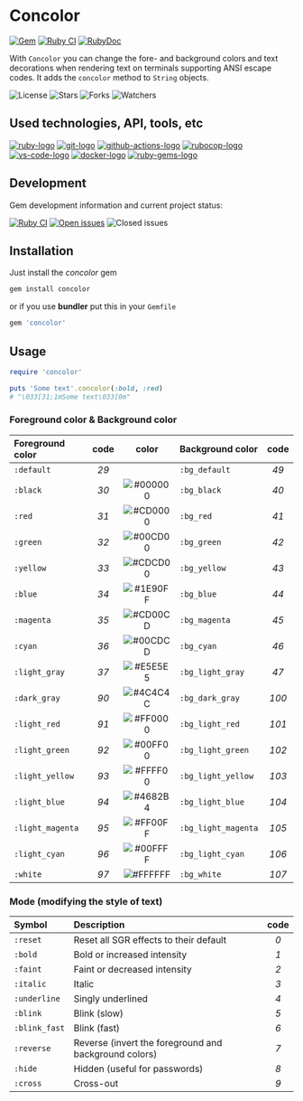 # Concolor

[![Gem](https://img.shields.io/gem/v/concolor?color=e9573f&include_prereleases&logo=rubygems&style=for-the-badge)](https://rubygems.org/gems/concolor) [![Ruby CI](https://img.shields.io/github/actions/workflow/status/bf-rb/concolor/ci.yml?branch=main&label=Ruby%20CI&logo=githubactions&style=for-the-badge)](https://github.com/bf-rb/concolor/actions) [![RubyDoc](https://img.shields.io/badge/RubyDoc-e2e2e2.svg?style=for-the-badge&logo=readme)](https://bf-rb.github.io/concolor/v1.0.1/)

With `Concolor` you can change the fore- and background colors and text decorations when rendering text on terminals supporting ANSI escape codes. It adds the `concolor` method to `String` objects.

![License](https://img.shields.io/github/license/bf-rb/concolor?style=for-the-badge) ![Stars](https://img.shields.io/github/stars/bf-rb/concolor?color=E3B341&logo=github&logoColor=E3B341&style=for-the-badge) ![Forks](https://img.shields.io/github/forks/bf-rb/concolor?color=000&logo=github&logoColor=000&style=for-the-badge) ![Watchers](https://img.shields.io/github/watchers/bf-rb/concolor?logo=github&style=for-the-badge)

## Used technologies, API, tools, etc

[ruby-logo]: https://img.shields.io/badge/Ruby-cc342d.svg?style=flat&logo=ruby&logoColor=fff
[git-logo]: https://img.shields.io/badge/Git-000.svg?style=flat&logo=git&logoColor=f54d27
[github-actions-logo]: https://img.shields.io/badge/GitHub%20Actions-2671e5.svg?style=flat&logo=githubactions&logoColor=fff
[rubocop-logo]: https://img.shields.io/badge/RuboCop-f5f5f5.svg?style=flat&logo=rubocop&logoColor=000
[vs-code-logo]: https://img.shields.io/badge/VS%20Code-2c2c32.svg?style=flat&logo=visualstudiocode&logoColor=22a8f1
[docker-logo]: https://img.shields.io/badge/Docker-003f8c.svg?style=flat&logo=docker&logoColor=fff
[ruby-gems-logo]: https://img.shields.io/badge/Ruby%20Gems-e9573f.svg?style=flat&logo=rubygems&logoColor=fff

[![ruby-logo]](https://www.ruby-lang.org/) [![git-logo]](https://git-scm.com/) [![github-actions-logo]](https://docs.github.com/en/actions) [![rubocop-logo]](https://rubocop.org/) [![vs-code-logo]](https://code.visualstudio.com/) [![docker-logo]](https://www.docker.com/) [![ruby-gems-logo]](https://rubygems.org/)

## Development

Gem development information and current project status:

[![Ruby CI](https://img.shields.io/github/actions/workflow/status/bf-rb/concolor/ci.yml?branch=dev&label=Ruby%20CI&logo=githubactions&style=for-the-badge)](https://github.com/bf-rb/concolor/actions) [![Open issues](https://img.shields.io/github/issues-raw/bf-rb/concolor?color=red&logo=github&style=for-the-badge)](https://github.com/bf-rb/concolor/issues) ![Closed issues](https://img.shields.io/github/issues-closed-raw/bf-rb/concolor?logo=github&style=for-the-badge)

## Installation

Just install the *concolor* gem

```bash
gem install concolor
```

or if you use **bundler** put this in your `Gemfile`

```ruby
gem 'concolor'
```

## Usage

```ruby
require 'concolor'

puts 'Some text'.concolor(:bold, :red)
# "\033[31;1mSome text\033[0m"
```

### Foreground color & Background color

[#000000]: https://via.placeholder.com/15/000000/000000.png
[#CD0000]: https://via.placeholder.com/15/CD0000/CD0000.png
[#00CD00]: https://via.placeholder.com/15/00CD00/00CD00.png
[#CDCD00]: https://via.placeholder.com/15/CDCD00/CDCD00.png
[#1E90FF]: https://via.placeholder.com/15/1E90FF/1E90FF.png
[#CD00CD]: https://via.placeholder.com/15/CD00CD/CD00CD.png
[#00CDCD]: https://via.placeholder.com/15/00CDCD/00CDCD.png
[#E5E5E5]: https://via.placeholder.com/15/E5E5E5/E5E5E5.png
[#4C4C4C]: https://via.placeholder.com/15/4C4C4C/4C4C4C.png
[#FF0000]: https://via.placeholder.com/15/FF0000/FF0000.png
[#00FF00]: https://via.placeholder.com/15/00FF00/00FF00.png
[#FFFF00]: https://via.placeholder.com/15/FFFF00/FFFF00.png
[#4682B4]: https://via.placeholder.com/15/4682B4/4682B4.png
[#FF00FF]: https://via.placeholder.com/15/FF00FF/FF00FF.png
[#00FFFF]: https://via.placeholder.com/15/00FFFF/00FFFF.png
[#FFFFFF]: https://via.placeholder.com/15/FFFFFF/FFFFFF.png

| Foreground color | code |   color    | Background color   | code  |
| :--------------- | :--: | :--------: | :----------------- | :---: |
| `:default`       | *29* |            | `:bg_default`      | *49*  |
| `:black`         | *30* | ![#000000] | `:bg_black`        | *40*  |
| `:red`           | *31* | ![#CD0000] | `:bg_red`          | *41*  |
| `:green`         | *32* | ![#00CD00] | `:bg_green`        | *42*  |
| `:yellow`        | *33* | ![#CDCD00] | `:bg_yellow`       | *43*  |
| `:blue`          | *34* | ![#1E90FF] | `:bg_blue`         | *44*  |
| `:magenta`       | *35* | ![#CD00CD] | `:bg_magenta`      | *45*  |
| `:cyan`          | *36* | ![#00CDCD] | `:bg_cyan`         | *46*  |
| `:light_gray`    | *37* | ![#E5E5E5] | `:bg_light_gray`   | *47*  |
| `:dark_gray`     | *90* | ![#4C4C4C] | `:bg_dark_gray`    | *100* |
| `:light_red`     | *91* | ![#FF0000] | `:bg_light_red`    | *101* |
| `:light_green`   | *92* | ![#00FF00] | `:bg_light_green`  | *102* |
| `:light_yellow`  | *93* | ![#FFFF00] | `:bg_light_yellow` | *103* |
| `:light_blue`    | *94* | ![#4682B4] | `:bg_light_blue`   | *104* |
| `:light_magenta` | *95* | ![#FF00FF] | `:bg_light_magenta`| *105* |
| `:light_cyan`    | *96* | ![#00FFFF] | `:bg_light_cyan`   | *106* |
| `:white`         | *97* | ![#FFFFFF] | `:bg_white`        | *107* |

### Mode (modifying the style of text)

| Symbol        | Description | code |
| :------------ | :---------- | :---: |
| `:reset`      | Reset all SGR effects to their default | *0* |
| `:bold`       | Bold or increased intensity | *1* |
| `:faint`      | Faint or decreased intensity | *2* |
| `:italic`     | Italic | *3* |
| `:underline`  | Singly underlined | *4* |
| `:blink`      | Blink (slow)  | *5* |
| `:blink_fast` | Blink (fast)  | *6* |
| `:reverse`    | Reverse (invert the foreground and background colors) | *7* |
| `:hide`       | Hidden (useful for passwords) | *8* |
| `:cross`      | Cross-out | *9* |
